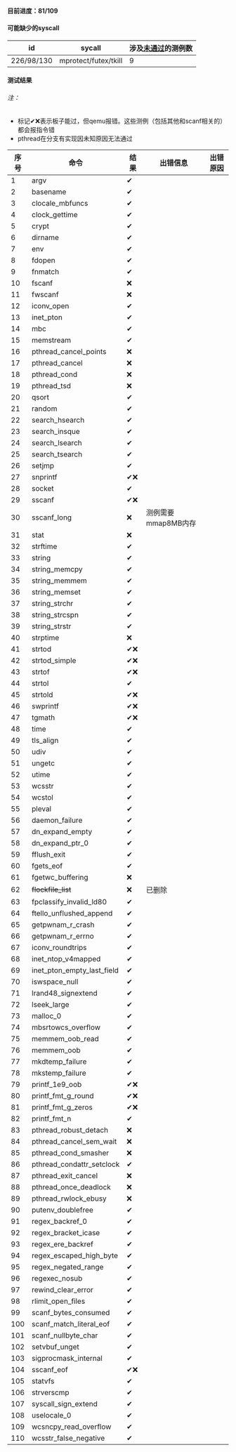 #### 目前进度：81/109

#### 可能缺少的syscall

| id         | sycall               | 涉及<u>未通过</u>的测例数 |
| ---------- | -------------------- | ------------------------- |
| 226/98/130 | mprotect/futex/tkill | 9                         |

#### 测试结果

###### 注：

- 标记✔❌表示板子能过，但qemu报错。这些测例（包括其他和scanf相关的）都会报指令错
- pthread在分支有实现因未知原因无法通过

| 序号 | 命令                       | 结果 | 出错信息            | 出错原因 |
| ---- | -------------------------- | ---- | ------------------- | -------- |
| 1    | argv                       | ✔    |                     |          |
| 2    | basename                   | ✔    |                     |          |
| 3    | clocale_mbfuncs            | ✔    |                     |          |
| 4    | clock_gettime              | ✔    |                     |          |
| 5    | crypt                      | ✔    |                     |          |
| 6    | dirname                    | ✔    |                     |          |
| 7    | env                        | ✔    |                     |          |
| 8    | fdopen                     | ✔    |                     |          |
| 9    | fnmatch                    | ✔    |                     |          |
| 10   | fscanf                     | ❌    |                     |          |
| 11   | fwscanf                    | ❌    |                     |          |
| 12   | iconv_open                 | ✔    |                     |          |
| 13   | inet_pton                  | ✔    |                     |          |
| 14   | mbc                        | ✔    |                     |          |
| 15   | memstream                  | ✔    |                     |          |
| 16   | pthread_cancel_points      | ❌    |                     |          |
| 17   | pthread_cancel             | ❌    |                     |          |
| 18   | pthread_cond               | ❌    |                     |          |
| 19   | pthread_tsd                | ❌    |                     |          |
| 20   | qsort                      | ✔    |                     |          |
| 21   | random                     | ✔    |                     |          |
| 22   | search_hsearch             | ✔    |                     |          |
| 23   | search_insque              | ✔    |                     |          |
| 24   | search_lsearch             | ✔    |                     |          |
| 25   | search_tsearch             | ✔    |                     |          |
| 26   | setjmp                     | ✔    |                     |          |
| 27   | snprintf                   | ✔❌   |                     |          |
| 28   | socket                     | ✔    |                     |          |
| 29   | sscanf                     | ✔❌   |                     |          |
| 30   | sscanf_long                | ❌    | 测例需要mmap8MB内存 |          |
| 31   | stat                       | ❌    |                     |          |
| 32   | strftime                   | ✔    |                     |          |
| 33   | string                     | ✔    |                     |          |
| 34   | string_memcpy              | ✔    |                     |          |
| 35   | string_memmem              | ✔    |                     |          |
| 36   | string_memset              | ✔    |                     |          |
| 37   | string_strchr              | ✔    |                     |          |
| 38   | string_strcspn             | ✔    |                     |          |
| 39   | string_strstr              | ✔    |                     |          |
| 40   | strptime                   | ❌    |                     |          |
| 41   | strtod                     | ✔❌   |                     |          |
| 42   | strtod_simple              | ✔❌   |                     |          |
| 43   | strtof                     | ✔❌   |                     |          |
| 44   | strtol                     | ✔    |                     |          |
| 45   | strtold                    | ✔❌   |                     |          |
| 46   | swprintf                   | ✔❌   |                     |          |
| 47   | tgmath                     | ✔❌   |                     |          |
| 48   | time                       | ✔    |                     |          |
| 49   | tls_align                  | ✔    |                     |          |
| 50   | udiv                       | ✔    |                     |          |
| 51   | ungetc                     | ✔    |                     |          |
| 52   | utime                      | ✔    |                     |          |
| 53   | wcsstr                     | ✔    |                     |          |
| 54   | wcstol                     | ✔    |                     |          |
| 55   | pleval                     | ✔    |                     |          |
| 56   | daemon_failure             | ✔    |                     |          |
| 57   | dn_expand_empty            | ✔    |                     |          |
| 58   | dn_expand_ptr_0            | ✔    |                     |          |
| 59   | fflush_exit                | ✔    |                     |          |
| 60   | fgets_eof                  | ✔    |                     |          |
| 61   | fgetwc_buffering           | ❌    |                     |          |
| 62   | ~~flockfile_list~~         | ❌    | 已删除              |          |
| 63   | fpclassify_invalid_ld80    | ✔    |                     |          |
| 64   | ftello_unflushed_append    | ✔    |                     |          |
| 65   | getpwnam_r_crash           | ✔    |                     |          |
| 66   | getpwnam_r_errno           | ✔    |                     |          |
| 67   | iconv_roundtrips           | ✔    |                     |          |
| 68   | inet_ntop_v4mapped         | ✔    |                     |          |
| 69   | inet_pton_empty_last_field | ✔    |                     |          |
| 70   | iswspace_null              | ✔    |                     |          |
| 71   | lrand48_signextend         | ✔    |                     |          |
| 72   | lseek_large                | ✔    |                     |          |
| 73   | malloc_0                   | ✔    |                     |          |
| 74   | mbsrtowcs_overflow         | ✔    |                     |          |
| 75   | memmem_oob_read            | ✔    |                     |          |
| 76   | memmem_oob                 | ✔    |                     |          |
| 77   | mkdtemp_failure            | ✔    |                     |          |
| 78   | mkstemp_failure            | ✔    |                     |          |
| 79   | printf_1e9_oob             | ✔❌   |                     |          |
| 80   | printf_fmt_g_round         | ✔❌   |                     |          |
| 81   | printf_fmt_g_zeros         | ✔❌   |                     |          |
| 82   | printf_fmt_n               | ✔    |                     |          |
| 83   | pthread_robust_detach      | ❌    |                     |          |
| 84   | pthread_cancel_sem_wait    | ❌    |                     |          |
| 85   | pthread_cond_smasher       | ❌    |                     |          |
| 86   | pthread_condattr_setclock  | ✔    |                     |          |
| 87   | pthread_exit_cancel        | ❌    |                     |          |
| 88   | pthread_once_deadlock      | ❌    |                     |          |
| 89   | pthread_rwlock_ebusy       | ❌    |                     |          |
| 90   | putenv_doublefree          | ✔    |                     |          |
| 91   | regex_backref_0            | ✔    |                     |          |
| 92   | regex_bracket_icase        | ✔    |                     |          |
| 93   | regex_ere_backref          | ✔    |                     |          |
| 94   | regex_escaped_high_byte    | ✔    |                     |          |
| 95   | regex_negated_range        | ✔    |                     |          |
| 96   | regexec_nosub              | ✔    |                     |          |
| 97   | rewind_clear_error         | ✔    |                     |          |
| 98   | rlimit_open_files          | ✔    |                     |          |
| 99   | scanf_bytes_consumed       | ✔    |                     |          |
| 100  | scanf_match_literal_eof    | ✔    |                     |          |
| 101  | scanf_nullbyte_char        | ✔    |                     |          |
| 102  | setvbuf_unget              | ✔    |                     |          |
| 103  | sigprocmask_internal       | ✔    |                     |          |
| 104  | sscanf_eof                 | ✔❌   |                     |          |
| 105  | statvfs                    | ✔    |                     |          |
| 106  | strverscmp                 | ✔    |                     |          |
| 107  | syscall_sign_extend        | ✔    |                     |          |
| 108  | uselocale_0                | ✔    |                     |          |
| 109  | wcsncpy_read_overflow      | ✔    |                     |          |
| 110  | wcsstr_false_negative      | ✔    |                     |          |